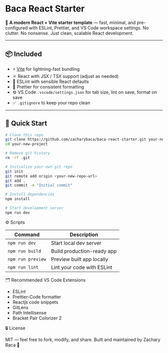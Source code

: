 # Baca React Starter

🚀 **A modern React + Vite starter template** — fast, minimal, and pre-configured with ESLint, Prettier, and VS Code workspace settings. No clutter. No nonsense. Just clean, scalable React development.

---

## 📦 **Included**

- ⚡️ [Vite](https://vitejs.dev/) for lightning-fast bundling
- ⚛️ React with JSX / TSX support (adjust as needed)
- 🧹 ESLint with sensible React defaults
- 🎨 Prettier for consistent formatting
- ⚙️ VS Code `.vscode/settings.json` for tab size, lint on save, format on save
- ✅ `.gitignore` to keep your repo clean

---

## 🚀 **Quick Start**

```bash
# Clone this repo
git clone https://github.com/zacharybaca/baca-react-starter.git your-new-project
cd your-new-project

# Remove git history
rm -rf .git

# Initialize your own git repo
git init
git remote add origin <your-new-repo-url>
git add .
git commit -m "Initial commit"

# Install dependencies
npm install

# Start development server
npm run dev
```

⚙️ Scripts

| Command           | Description                |
| ----------------- | -------------------------- |
| `npm run dev`     | Start local dev server     |
| `npm run build`   | Build production-ready app |
| `npm run preview` | Preview built app locally  |
| `npm run lint`    | Lint your code with ESLint |


🗂️ Recommended VS Code Extensions

- ESLint
- Prettier-Code formatter
- Reactjs code snippets
- GitLens
- Path Intellisense
- Bracket Pair Colorizer 2

🔒 License

MIT — feel free to fork, modify, and share.
Built and maintained by Zachary Baca 🚀
